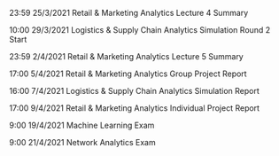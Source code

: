 23:59 25/3/2021 Retail & Marketing Analytics Lecture 4 Summary 

10:00 29/3/2021 Logistics & Supply Chain Analytics Simulation Round 2 Start

23:59 2/4/2021 Retail & Marketing Analytics Lecture 5 Summary 

17:00 5/4/2021 Retail & Marketing Analytics Group Project Report

16:00 7/4/2021 Logistics & Supply Chain Analytics Simulation Report

17:00 9/4/2021 Retail & Marketing Analytics Individual Project Report

9:00 19/4/2021 Machine Learning Exam

9:00 21/4/2021 Network Analytics Exam 
